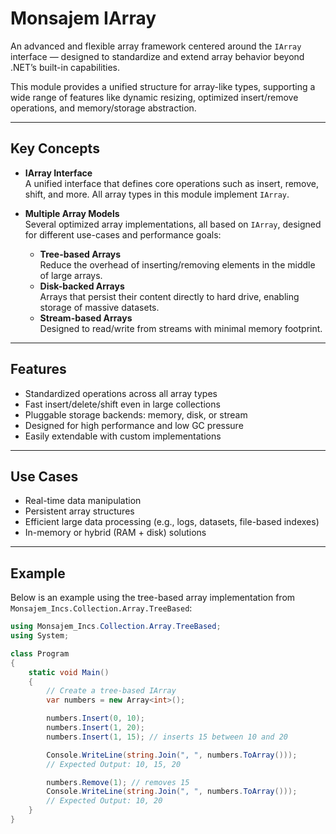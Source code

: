 # Monsajem IArray

An advanced and flexible array framework centered around the `IArray` interface — designed to standardize and extend array behavior beyond .NET’s built-in capabilities.

This module provides a unified structure for array-like types, supporting a wide range of features like dynamic resizing, optimized insert/remove operations, and memory/storage abstraction.

---

## Key Concepts

- **IArray Interface**  
  A unified interface that defines core operations such as insert, remove, shift, and more. All array types in this module implement `IArray`.

- **Multiple Array Models**  
  Several optimized array implementations, all based on `IArray`, designed for different use-cases and performance goals:
  - **Tree-based Arrays**  
    Reduce the overhead of inserting/removing elements in the middle of large arrays.
  - **Disk-backed Arrays**  
    Arrays that persist their content directly to hard drive, enabling storage of massive datasets.
  - **Stream-based Arrays**  
    Designed to read/write from streams with minimal memory footprint.

---

## Features

- Standardized operations across all array types  
- Fast insert/delete/shift even in large collections  
- Pluggable storage backends: memory, disk, or stream  
- Designed for high performance and low GC pressure  
- Easily extendable with custom implementations

---

## Use Cases

- Real-time data manipulation  
- Persistent array structures  
- Efficient large data processing (e.g., logs, datasets, file-based indexes)  
- In-memory or hybrid (RAM + disk) solutions

---

## Example

Below is an example using the tree-based array implementation from `Monsajem_Incs.Collection.Array.TreeBased`:

```csharp
using Monsajem_Incs.Collection.Array.TreeBased;
using System;

class Program
{
    static void Main()
    {
        // Create a tree-based IArray
        var numbers = new Array<int>();

        numbers.Insert(0, 10);
        numbers.Insert(1, 20);
        numbers.Insert(1, 15); // inserts 15 between 10 and 20

        Console.WriteLine(string.Join(", ", numbers.ToArray()));
        // Expected Output: 10, 15, 20

        numbers.Remove(1); // removes 15
        Console.WriteLine(string.Join(", ", numbers.ToArray()));
        // Expected Output: 10, 20
    }
}
